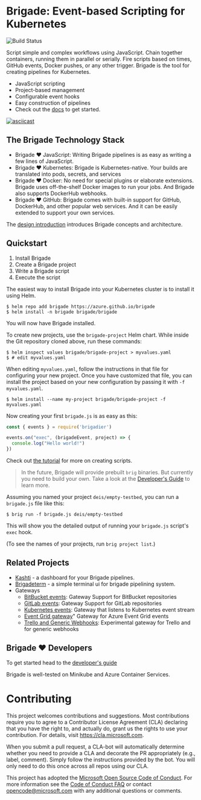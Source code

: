 # Brigade: Event-based Scripting for Kubernetes

![Build Status](http://badges.technosophos.me/v1/github/build/Azure/brigade/badge.svg?branch=master)

Script simple and complex workflows using JavaScript. Chain together containers,
running them in parallel or serially. Fire scripts based on times, GitHub events,
Docker pushes, or any other trigger. Brigade is the tool for creating pipelines
for Kubernetes.

- JavaScript scripting
- Project-based management
- Configurable event hooks
- Easy construction of pipelines
- Check out the [docs](/docs/index.md) to get started.

[![asciicast](https://asciinema.org/a/JBsjOpah4nTBvjqDT5dAWvefG.png)](https://asciinema.org/a/JBsjOpah4nTBvjqDT5dAWvefG)

## The Brigade Technology Stack

- Brigade :heart: JavaScript: Writing Brigade pipelines is as easy as writing a few lines of JavaScript.
- Brigade :heart: Kubernetes: Brigade is Kubernetes-native. Your builds are translated into
  pods, secrets, and services
- Brigade :heart: Docker: No need for special plugins or elaborate extensions. Brigade uses
  off-the-shelf Docker images to run your jobs. And Brigade also supports DockerHub
  webhooks.
- Brigade :heart: GitHub: Brigade comes with built-in support for GitHub, DockerHub, and
  other popular web services. And it can be easily extended to support your own
  services.

The [design introduction](docs/topics/design.md) introduces Brigade concepts and
architecture.

## Quickstart

1. Install Brigade
2. Create a Brigade project
3. Write a Brigade script
4. Execute the script

The easiest way to install Brigade into your Kubernetes cluster is to install it using Helm.

```console
$ helm repo add brigade https://azure.github.io/brigade
$ helm install -n brigade brigade/brigade
```

You will now have Brigade installed.

To create new projects, use the `brigade-project` Helm chart. While inside the Git
repository cloned above, run these commands:

```console
$ helm inspect values brigade/brigade-project > myvalues.yaml
$ # edit myvalues.yaml
```

When editing `myvalues.yaml`, follow the instructions in that file for configuring
your new project. Once you have customized that file, you can install the project
based on your new configuration by passing it with `-f myvalues.yaml`.

```console
$ helm install --name my-project brigade/brigade-project -f myvalues.yaml
```

Now creating your first `brigade.js` is as easy as this:

```javascript
const { events } = require('brigadier')

events.on("exec", (brigadeEvent, project) => {
  console.log("Hello world!")
})
```

Check out [the tutorial](/docs/intro/) for more on creating scripts.

> In the future, Brigade will provide prebuilt `brig` binaries. But currently you
need to build your own. Take a look at the [Developer's Guide](/docs/topics/developers.md)
to learn more.

Assuming you named your project `deis/empty-testbed`, you can run a `brigade.js`
file like this:

```console
$ brig run -f brigade.js deis/empty-testbed
```

This will show you the detailed output of running your `brigade.js` script's
`exec` hook.

(To see the names of your projects, run `brig project list`.)

## Related Projects

* [Kashti](https://github.com/Azure/kashti) - a dashboard for your Brigade pipelines.
* [Brigadeterm](https://github.com/slok/brigadeterm) - a simple terminal ui for brigade pipelining system.
* Gateways
  - [BitBucket events](https://github.com/lukepatrick/brigade-bitbucket-gateway): Gateway Support for BitBucket repositories
  - [GitLab events](https://github.com/lukepatrick/brigade-gitlab-gateway): Gateway Support for GitLab repositories
  - [Kubernetes events](https://github.com/azure/brigade-k8s-gateway): Gateway that listens to Kubernetes event stream
  - [Event Grid gateway](https://github.com/radu-matei/brigade-eventgrid-gateway)" Gateway for Azure Event Grid events
  - [Trello and Generic Webhooks](https://github.com/technosophos/brigade-trello): Experimental gateway for Trello and for generic webhooks

## Brigade :heart: Developers

To get started head to the [developer's guide](docs/topics/developers.md)

Brigade is well-tested on Minikube and Azure Container Services.

# Contributing

This project welcomes contributions and suggestions.  Most contributions require you to agree to a
Contributor License Agreement (CLA) declaring that you have the right to, and actually do, grant us
the rights to use your contribution. For details, visit https://cla.microsoft.com.

When you submit a pull request, a CLA-bot will automatically determine whether you need to provide
a CLA and decorate the PR appropriately (e.g., label, comment). Simply follow the instructions
provided by the bot. You will only need to do this once across all repos using our CLA.

This project has adopted the [Microsoft Open Source Code of Conduct](https://opensource.microsoft.com/codeofconduct/).
For more information see the [Code of Conduct FAQ](https://opensource.microsoft.com/codeofconduct/faq/) or
contact [opencode@microsoft.com](mailto:opencode@microsoft.com) with any additional questions or comments.
